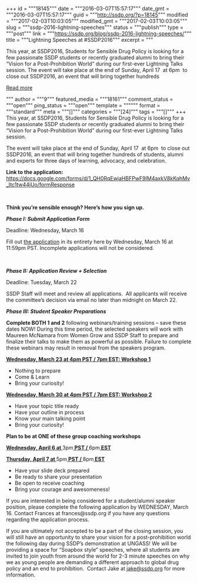 +++
id = """18145"""
date = """2016-03-07T15:57:17"""
date_gmt = """2016-03-07T15:57:17"""
guid = """http://ssdp.org/?p=18145"""
modified = """2017-02-03T10:03:05"""
modified_gmt = """2017-02-03T10:03:05"""
slug = """ssdp-2016-lightning-speeches"""
status = """publish"""
type = """post"""
link = """https://ssdp.org/blog/ssdp-2016-lightning-speeches/"""
title = """Lightning Speeches at #SSDP2016"""
excerpt = """<p>This year, at SSDP2016, Students for Sensible Drug Policy is looking for a few passionate SSDP students or recently graduated alumni to bring their “Vision for a Post-Prohibition World&#8221; during our first-ever Lightning Talks session. The event will take place at the end of Sunday, April 17  at 6pm  to close out SSDP2016, an event that will bring together hundreds</p>
<div class="h10"></div>
<p><a class="more-link2 flat" href="https://ssdp.org/blog/ssdp-2016-lightning-speeches/">Read more</a></p>
"""
author = """9"""
featured_media = """18161"""
comment_status = """open"""
ping_status = """open"""
template = """"""
format = """standard"""
meta = """[]"""
categories = """[24]"""
tags = """[]"""
+++
<span style="font-weight: 400">This year, at SSDP2016, Students for Sensible Drug Policy is looking for a few passionate SSDP students or recently graduated alumni to bring their “Vision for a Post-Prohibition World&#8221; during our first-ever Lightning Talks session.</span>

<span style="font-weight: 400">The event will take place at the end of Sunday, April 17  at 6pm  to close out SSDP2016, an event that will bring together hundreds of students, alumni and experts for three days of learning, advocacy, and celebration. </span>

<b>Link to the application: </b><a href="https://docs.google.com/forms/d/1_QH0RqEwjaHBFPwF9IM4axkV8kKqhMv_Itc1tw44jUo/formResponse"><span style="font-weight: 400">https://docs.google.com/forms/d/1_QH0RqEwjaHBFPwF9IM4axkV8kKqhMv_Itc1tw44jUo/formResponse</span></a>

&nbsp;

<b>Think you’re sensible enough? Here’s how you sign up.</b>

<em><strong>Phase I: Submit Application Form</strong></em>

<span style="font-weight: 400">Deadline: Wednesday, March 16</span>

<span style="font-weight: 400">Fill out </span><a href="https://docs.google.com/forms/d/1_QH0RqEwjaHBFPwF9IM4axkV8kKqhMv_Itc1tw44jUo/formResponse"><span style="font-weight: 400">the application</span></a><span style="font-weight: 400"> in its entirety here by Wednesday, March 16 at 11:59pm PST. Incomplete applications will not be considered.</span>

&nbsp;

<em><strong>Phase II: Application Review + Selection</strong></em>

<span style="font-weight: 400">Deadline: Tuesday, March 22</span>

<span style="font-weight: 400">SSDP Staff will meet and review all applications.  All applicants will receive the committee&#8217;s decision via email no later than midnight on March 22.</span>

<em><strong>Phase III: Student Speaker Preparations</strong></em>

<span style="font-weight: 400"><strong>Complete BOTH 1 and 2</strong> following webinars/training sessions &#8211; save these dates NOW! During this time period, the selected speakers will work with Maureen McNamara from Women Grow and SSDP Staff to prepare and finalize their talks to make them as powerful as possible. Failure to complete these webinars may result in removal from the speakers program.</span>

<strong><a href="https://www.facebook.com/events/1696528103892557/" target="_blank">Wednesday, March 23 at 4pm PST / 7pm EST: Workshop 1</a></strong>
<div>
<ul>
	<li>Nothing to prepare</li>
	<li>Come &amp; Learn</li>
	<li>Bring your curiosity!</li>
</ul>
</div>
<strong><a href="https://www.facebook.com/events/1253302044684437/" target="_blank">Wednesday, March 30 at 4pm PST / 7pm EST: Workshop 2</a></strong>
<ul>
	<li>Have your topic title ready</li>
	<li>Have your outline in process</li>
	<li>Know your main talking point</li>
	<li>Bring your curiosity!</li>
</ul>
<strong>Plan to be at ONE of these group coaching workshops</strong>

<a href="https://www.facebook.com/events/571797866318040/" target="_blank"><strong>Wednesday, April 6 at </strong></a>3pm<a href="https://www.facebook.com/events/571797866318040/" target="_blank"><strong> PST / </strong></a>6pm<a href="https://www.facebook.com/events/571797866318040/" target="_blank"><strong> EST</strong></a>

<a href="https://www.facebook.com/events/571797866318040/" target="_blank"><strong>Thursday, April 7 at </strong></a>5pm<a href="https://www.facebook.com/events/571797866318040/" target="_blank"><strong> PST / </strong></a>8pm<a href="https://www.facebook.com/events/571797866318040/" target="_blank"><strong> EST</strong></a>
<ul>
	<li>Have your slide deck prepared</li>
	<li>Be ready to share your presentation</li>
	<li>Be open to receive coaching</li>
	<li>Bring your courage and awesomeness!</li>
</ul>
<span style="font-weight: 400">If you are interested in being considered for a student/alumni speaker position, please complete the following application by WEDNESDAY, March 16. Contact Frances at frances@ssdp.org if you have any questions regarding the application process.</span>

<span style="font-weight: 400">If you are ultimately not accepted to be a part of the closing session, you will still have an opportunity to share your vision for a post-prohibition world the following day during SSDP’s demonstration at UNGASS! We will be providing a space for “Soapbox style” speeches, where all students are invited to join youth from around the world for 2-3 minute speeches on why we as young people are demanding a different approach to global drug policy and an end to prohibition.  Contact Jake at jake@ssdp.org for more information.</span>
